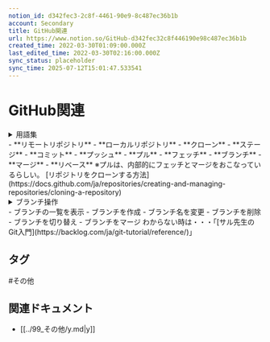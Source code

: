 ```yaml
---
notion_id: d342fec3-2c8f-4461-90e9-8c487ec36b1b
account: Secondary
title: GitHub関連
url: https://www.notion.so/GitHub-d342fec32c8f446190e98c487ec36b1b
created_time: 2022-03-30T01:09:00.000Z
last_edited_time: 2022-03-30T02:16:00.000Z
sync_status: placeholder
sync_time: 2025-07-12T15:01:47.533541
---
```

# GitHub関連

<details>
<summary>用語集</summary>
</details>
  - **リモートリポジトリ**
  - **ローカルリポジトリ**
  - **クローン**
  - **ステージ**
  - **コミット**
  - **プッシュ**
  - **プル**
  - **フェッチ**
  - **ブランチ**
  - **マージ**
  - **リベース**
  ※プルは、内部的にフェッチとマージをおこなっているらしい。
[リポジトリをクローンする方法](https://docs.github.com/ja/repositories/creating-and-managing-repositories/cloning-a-repository)
<details>
<summary>ブランチ操作</summary>
</details>
  - ブランチの一覧を表示
  - ブランチを作成
  - ブランチ名を変更
  - ブランチを削除
  - ブランチを切り替え
  - ブランチをマージ
わからない時は・・・「[サル先生のGit入門](https://backlog.com/ja/git-tutorial/reference/)」

## タグ

#その他 

## 関連ドキュメント

- [[../99_その他/y.md|y]]
